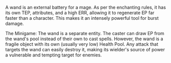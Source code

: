 A wand is an external battery for a mage. As per the enchanting rules, it has its own TEP, attributes, and a high ERR, allowing it to regenerate EP far faster than a character. This makes it an intensely powerful tool for burst damage.

The Minigame: The wand is a separate entity. The caster can draw EP from the wand's pool instead of their own to cast spells. However, the wand is a fragile object with its own (usually very low) Health Pool. Any attack that targets the wand can easily destroy it, making its wielder's source of power a vulnerable and tempting target for enemies.